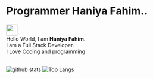 # Programmer Haniya Fahim..
<img src="https://raw.githubusercontent.com/ProgrammerGauCancel changesrav/programmergaurav/master/images/hello.gif" width="30"> <br />Hello World, I am <strong>Haniya Fahim</strong>.<br />
I am a Full Stack Developer. <br/>
I Love Coding and  programming
<br/>
<br/>

![github stats](https://github-readme-stats.vercel.app/api?username=HaniyaFahim&show_icons=true&title_color=fff&theme=radical&hide=prs)
![Top Langs](https://github-readme-stats.vercel.app/api/top-langs/?username=HaniyaFahim&layout=compact&theme=radical)


